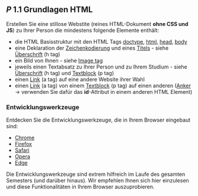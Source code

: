 ## _P_ **1.1** Grundlagen HTML

Erstellen Sie eine stillose Webstite (reines HTML-Dokument **ohne CSS und JS**) zu Ihrer Person die mindestens folgende Elemente enthält:
- die HTML Basisstruktur mit den HTML Tags [doctype](https://www.w3schools.com/tags/tag_doctype.asp), [html](https://www.w3schools.com/html/html_basic.asp), [head](https://www.w3schools.com/html/html_head.asp), [body](https://www.w3schools.com/tags/tag_body.asp)
- eine Deklaration der [Zeichenkodierung](https://www.w3schools.com/charsets/ref_html_utf8.asp) und eines [Titels](https://www.w3schools.com/tags/tag_title.asp) - siehe [Überschrift](https://www.w3schools.com/tags/tag_hn.asp) (h tag)
- ein Bild von Ihnen - siehe [Image tag](https://www.w3schools.com/html/html_images.asp) 
- jeweils einen Textabsatz zu Ihrer Person und zu Ihrem Studium - siehe [Überschrift](https://www.w3schools.com/tags/tag_hn.asp) (h tag) und [Textblock](https://www.w3schools.com/tags/tag_p.asp) (p tag)
- einen [Link](https://www.w3schools.com/tags/tag_a.asp) (a tag) auf eine andere Website ihrer Wahl
- einen [Link](https://www.w3schools.com/tags/att_a_href.asp) (a tag) von einem [Textblock](https://www.w3schools.com/tags/tag_p.asp) (p tag) auf einen anderen ([Anker](https://de.wikipedia.org/wiki/Anker_(HTML)) → verwenden Sie dafür das **id**-Attribut in einem anderen HTML Element)

### Entwicklungswerkzeuge

Entdecken Sie die Entwicklungswerkzeuge, die in Ihrem Browser eingebaut sind:
- [Chrome](https://developer.chrome.com/devtools)
- [Firefox](https://developer.mozilla.org/docs/Tools)
- [Safari](https://developer.apple.com/safari/tools/)
- [Opera](https://www.opera.com/dragonfly/)
- [Edge](https://docs.microsoft.com/en-us/microsoft-edge/devtools-guide)

Die Entwicklungswerkzeuge sind extrem hilfreich im Laufe des gesamten Semesters (und darüber hinaus).
Wir empfehlen Ihnen sich hier einzulesen und diese Funktionalitäten in Ihrem Browser auszuprobieren.
